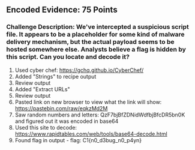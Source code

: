 ## Encoded Evidence: 75 Points

### Challenge Description: We've intercepted a suspicious script file. It appears to be a placeholder for some kind of malware delivery mechanism, but the actual payload seems to be hosted somewhere else. Analysts believe a flag is hidden by this script. Can you locate and decode it?

1. Used cyber chef: https://gchq.github.io/CyberChef/
2. Added "Strings" to recipe output
3. Review output
4. Added "Extract URLs"
5. Review output
6. Pasted link on new browser to view what the link will show: https://pastebin.com/raw/eqkzMd2M
7. Saw random numbers and letters: QzF7bjBfZDNidWdfbjBfcDR5bn0K and figured out it was encoded in base64
8. Used this site to decode: https://www.rapidtables.com/web/tools/base64-decode.html
9. Found flag in output - flag: C1{n0_d3bug_n0_p4yn}
